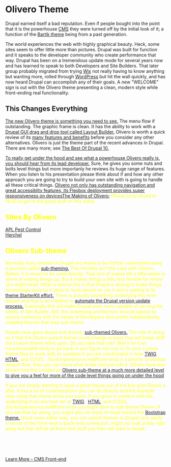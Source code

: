 
# Olivero Theme

Drupal earned itself a bad reputation.  Even if people bought into the point that it is the powerhouse [CMS](../book/cms.md) they were turned off by the initial look of it; a function of the [Bartik theme](https://drupalize.me/tutorial/core-themes-bartik) being from a past generation. 

The world experiences the web with highly graphical beauty.  Heck, some sites seem to offer little more than pictures.  Drupal was built for function and it speaks to the developer community who create performance that way.  Drupal has been on a tremendous update mode for several years now and has learned to speak to both Developers and Site Builders.  That later group probably migrated from trying [Wix](https://www.wix.com/) not really having to know anything but wanting more, rolled through [WordPress](https://wordpress.com/) but hit the wall quickly, and has now heard Drupal can accomplish any of their goals.  A new "WELCOME" sign is out with the Olivero theme presenting a clean, modern style while front-ending real functionality.

## This Changes Everything

[The new Olivero theme is something you need to see.](https://imagexmedia.com/blog/drupal-new-front-end-theme-olivero)  The menu flow if outstanding.  The graphic frame is clean.  It has the ability to work with a [Drupal GUI drag and drop tool called Layout Builder.](https://www.youtube.com/watch?v=OOM4yRWv7Ew)  Olivero is worth a quick review of its [many features and benefits](https://evolvingweb.com/blog/hands-drupal-10-olivero-new-theme-meaningful-name) before you consider any other alternatives.  Olivero is just the theme part of the recent advances in Drupal.  There are many more; see [The Best Of Drupal 10.](https://pantheon.io/blog/explore-best-drupal-10)

[To really get under the hood and see what a powerhouse Olivero really is, you should hear from its lead developer.](https://www.youtube.com/watch?v=dn-JN2bcw1s)  Sure, he gives you some nuts and bolts level things but more importanly he reviews its huge range of features.  When you listen to his presentation please think about if and how any other approach you are going to try to build your own site with is going to handle all these critical things.  [Olivero not only has outstanding navigation and great accessiblity features, its Flexbox deployment provides super responsiveness on devicesThe Making of Olivero](https://www.youtube.com/watch?v=ohPaYEbC4Lk); <font color=yellow> Please jump ahead to 19:30 to get to the good stuff on this video.

## Sites By Olivero

[APL Pest Control](https://aplpestcontrol.com/)<br>
[Herchel](https://herchel.com/)

## Olivero Sub-theme

Normally many themes in Drupal are meant to be further customized using a process called [sub-theming.](../theme/subtheming.md)	 This formally isn't the case with Olivero.  Rather, it is meant to be used directly.  That sort of makes life a little easier in terms of setting things up.  But it makes things a little less flexible for where you might head.  What is behind this is that Drupal is aiming to make things increasingly easy so it attracts more people to use it and is adding to its [theme StarterKit effort.](https://www.youtube.com/watch?v=gkUAjQ5xKT8)  There is actually something underlying this even deeper and that is an initiative to [automate the Drupal version update process.](https://www.youtube.com/watch?v=Fp0bVnCs0R8)  Eventually this will make Drupal even more capable of serving the needs of Site Builder.  Still, the underlying architecture wouuld appear to assure continuity with the needs of Developers who prefer independently installed themes that they sub-theme.	
	
People have gone ahead and directly [sub-themed Olivero.](https://designkojo.com/drupal-theme-primer-part-1-creating-drupal-sub-theme)  The risk of doing so it that the Olivero parent theme could change in ways that will break stuff the custom theme relies upon.  Do you take that risk?  Well it isn't an insurmountable thing to go back in and figure out how to fix your custom theme files to work with an updated if you are comfortable in how [TWIG](../theme/twig.md) , [HTML](html.com), and [CSS](.. /book/opensource.md#front-end) in a priority to backup default flow; then you can trace what broke and just edit it.  Others have also shown how the created an [Olivero sub-theme at a much more detailed level to give you a feel for more of the code level things going on under the hood](https://developpeur-drupal.com/en/article/create-drupal-9-olivero-sub-theme)

If you are simply wanting to have a great theme out of the box give Olivero a shot.  It has a lot of customizations you can do directly and the example sites using that theme show you some.  If you grow in comfort with the underlying front-end tool set of [TWIG](../theme/twig.md) , [HTML](html.com), and [CSS](.. /book/opensource.md#front-end) you might dare to sub-theme Olivero.  If you are that far along, you might also be ready to head toward the [Bootstrap theme.](../theme/bootstrap.md)  Good news either way, you can switch themes in Drupal very easily in terms of the front-end to back-end connection; might not look pretty right away but that will be all front-end stuff you then will want to tweak.	


<br>
<br>
<br>

[Learn More - CMS Front-end](../chapters.md#front-end)
